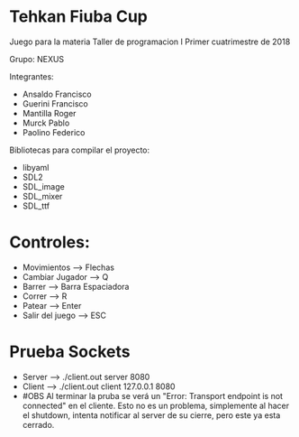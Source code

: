 # Tehkan Fiuba Cup

Juego para la materia Taller de programacion I
Primer cuatrimestre de 2018

Grupo: NEXUS

Integrantes:

- Ansaldo Francisco
- Guerini Francisco
- Mantilla Roger
- Murck Pablo
- Paolino Federico

Bibliotecas para compilar el proyecto:

- libyaml
- SDL2
- SDL_image
- SDL_mixer
- SDL_ttf

# Controles:

- Movimientos			-->			Flechas
- Cambiar Jugador		-->			Q
- Barrer				-->			Barra Espaciadora
- Correr				-->			R
- Patear				-->			Enter
- Salir del juego				-->			ESC

# Prueba Sockets
- Server    --> ./client.out server 8080
- Client    --> ./client.out client 127.0.0.1 8080
- #OBS
      Al terminar la pruba se verá un "Error: Transport endpoint is not connected" en el cliente. Esto no es un problema, simplemente al hacer el shutdown, intenta notificar al server de su cierre, pero este ya esta cerrado.
